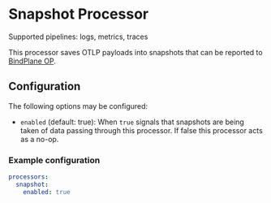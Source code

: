 # Snapshot Processor

Supported pipelines: logs, metrics, traces

This processor saves OTLP payloads into snapshots that can be reported to [BindPlane OP](https://observiq.com/).

## Configuration

The following options may be configured:
- `enabled` (default: true): When `true` signals that snapshots are being taken of data passing through this processor. If false this processor acts as a no-op.

### Example configuration

```yaml
processors:
  snapshot:
    enabled: true
```

